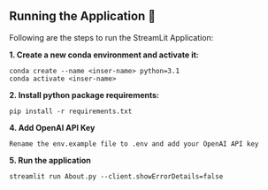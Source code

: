 ## Running the Application 🧨  
Following are the steps to run the StreamLit Application: 

**1. Create a new conda environment and activate it:** 
```
conda create --name <inser-name> python=3.1
conda activate <inser-name>
```
**2. Install python package requirements:** 
```
pip install -r requirements.txt 
```
**4. Add OpenAI API Key**
```
Rename the env.example file to .env and add your OpenAI API key
```
**5. Run the application**
```
streamlit run About.py --client.showErrorDetails=false
```